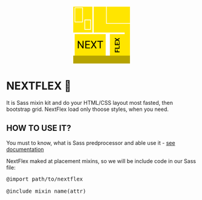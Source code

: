 <p align="center">
	<img src="nextflex.png" width="150" alt="NextFlex Logo">
</p>

<h1>NEXTFLEX 🌆</h1>
<p>It is Sass mixin kit and do your HTML/CSS layout most fasted, then bootstrap grid. NextFlex load only thoose styles, when you need.</p>

<h2>HOW TO USE IT?</h2>
<p>You must to know, what is Sass predprocessor and able use it - <a href="https://sass-lang.com/documentation/">see documentation</a></p>

<p>NextFlex maked at placement mixins, so we will be include code in our Sass file:</p>

<pre>
@import path/to/nextflex

@include mixin_name(attr)
</pre>